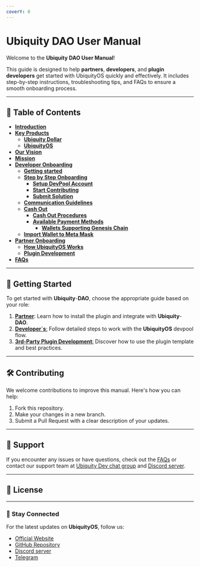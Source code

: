 ```yaml
---
coverY: 0
---
```


# Ubiquity DAO User Manual

Welcome to the **Ubiquity DAO User Manual**!

This guide is designed to help **partners**, **developers**, and **plugin developers** get started with UbiquityOS quickly and effectively. It includes step-by-step instructions, troubleshooting tips, and FAQs to ensure a smooth onboarding process.

***

## 📖 **Table of Contents**

* [**Introduction**](Introduction.md)
* [**Key Products**](key-products/)
  * [**Ubiquity Dollar**](key-products/ubiquity-financial-products/ubiquity-dollar/)
  * [**UbiquityOS**](key-products/ubiquity-productivity-tools/ubiquity-os/)
* [**Our Vision**](our-vision.md)
* [**Mission**](mission.md)
* [**Developer Onboarding**](developer_onboarding/getting-started/step-by-step-onboarding/)
  * [**Getting started**](developer_onboarding/getting-started/)
  * [**Step by Step Onboarding**](developer_onboarding/getting-started/step-by-step-onboarding/)
    * [**Setup DevPool Account**](developer_onboarding/getting-started/step-by-step-onboarding/setup-devpool-account.md)
    * [**Start Contributing**](developer_onboarding/getting-started/step-by-step-onboarding/start-contributing.md)
    * [**Submit Solution**](developer_onboarding/getting-started/step-by-step-onboarding/tasks-management.md)
  * [**Communication Guidelines**](developer_onboarding/communication-guidelines.md)
  * [**Cash Out**](developer_onboarding/cash-out/)
    * [**Cash Out Procedures**](developer_onboarding/cash-out/cash-out-procedures.md)
    * [**Available Payment Methods**](developer_onboarding/cash-out/available-payment-methods/)
      * [**Wallets Supporting Genesis Chain**](developer_onboarding/cash-out/available-payment-methods/wallets-supporting-genesis-chain.md)
  * [**Import Wallet to Meta Mask**](developer_onboarding/cash-out/import-wallet-to-meta-mask.md)
* [**Partner Onboarding**](partner-onboarding/)
  * [**How UbiquityOS Works**](partner-onboarding/how-ubiquityos-works.md)
  * [**Plugin Development**](developer_onboarding/plugin-development.md)
* [**FAQs**](frequently-asked-questions-faq.md)

***

## 🚀 **Getting Started**

To get started with **Ubiquity**-**DAO**, choose the appropriate guide based on your role:

1. [**Partner**](partner-onboarding/how-ubiquityos-works.md): Learn how to install the plugin and integrate with **Ubiquity**-**DAO**.
2. [**Developer\`s**:](Developer_Onboarding/) Follow detailed steps to work with the **UbiquityOS** devpool flow.
3. [**3rd-Party Plugin Development**:](developer_onboarding/plugin-development.md) Discover how to use the plugin template and best practices.

***

## 🛠️ **Contributing**

We welcome contributions to improve this manual. Here's how you can help:

1. Fork this repository.
2. Make your changes in a new branch.
3. Submit a Pull Request with a clear description of your updates.

***

## 📩 **Support**

If you encounter any issues or have questions, check out the [FAQs](../frequently-asked-questions-faq.md) or contact our support team at [Ubiquity Dev chat group](https://t.me/UbiquityDAO) and [Discord server](https://discord.com/invite/SjymJ5maJ4).

***

## 📄 **License**

***

### 🌟 **Stay Connected**

For the latest updates on **UbiquityOS**, follow us:

* [Official Website](https://ubq.fi/)
* [GitHub Repository](https://github.com/ubiquity-os/)
* [Discord server](https://discord.com/invite/SjymJ5maJ4)
* [Telegram](https://t.me/UbiquityDAO)
